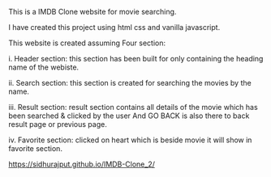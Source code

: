This is a IMDB Clone website for movie searching.

I have created this project using html css and vanilla javascript.

This website is created assuming Four section:

i. Header section: this section has been built for only containing the heading name of the webiste.

ii. Search section: this section is created for searching the movies by the name.

iii. Result section: result section contains all details of the movie which has been searched & clicked by the user And GO BACK is also there to back result page or previous page.

iv. Favorite section: clicked on heart which is beside movie it will show in favorite section.

https://sidhurajput.github.io/IMDB-Clone_2/
